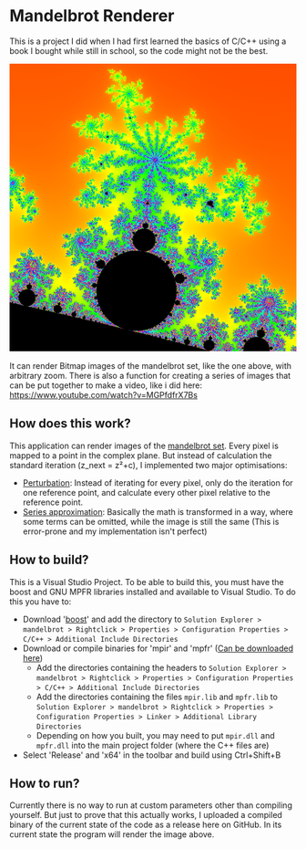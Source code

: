# Mandelbrot Renderer
This is a project I did when I had first learned the basics of C/C++ using a book I bought while still in school, so the code might not be the best.

![Demo Image](./demo_image.png "Mandelbrot Render")

It can render Bitmap images of the mandelbrot set, like the one above, with arbitrary zoom. There is also a function for creating a series of images that can be put together to make a video, like i did here: https://www.youtube.com/watch?v=MGPfdfrX7Bs

## How does this work?
This application can render images of the [mandelbrot set](https://en.wikipedia.org/wiki/Mandelbrot_set). Every pixel is mapped to a point in the complex plane. But instead of calculation the standard iteration (z_next = z²+c), I implemented two major optimisations:
-   [Perturbation](https://fractalwiki.org/wiki/Perturbation_theory): Instead of iterating for every pixel, only do the iteration for one reference point, and calculate every other pixel relative to the reference point.
-   [Series approximation](https://en.wikipedia.org/wiki/Plotting_algorithms_for_the_Mandelbrot_set#Perturbation_theory_and_series_approximation): Basically the math is transformed in a way, where some terms can be omitted, while the image is still the same (This is error-prone and my implementation isn't perfect)
## How to build?
This is a Visual Studio Project. To be able to build this, you must have the boost and GNU MPFR libraries installed and available to Visual Studio. To do this you have to:
-   Download '[boost](https://www.boost.org/)' and add the directory to `Solution Explorer > mandelbrot > Rightclick > Properties > Configuration Properties > C/C++ > Additional Include Directories`
-   Download or compile binaries for 'mpir' and 'mpfr' ([Can be downloaded here](http://www.holoborodko.com/pavel/wp-content/plugins/download-monitor/download.php?id=5))
    - Add the directories containing the headers to `Solution Explorer > mandelbrot > Rightclick > Properties > Configuration Properties > C/C++ > Additional Include Directories`
    - Add the directories containing the files `mpir.lib` and `mpfr.lib` to `Solution Explorer > mandelbrot > Rightclick > Properties > Configuration Properties > Linker > Additional Library Directories`
    - Depending on how you built, you may need to put `mpir.dll` and `mpfr.dll` into the main project folder (where the C++ files are)
-   Select 'Release' and 'x64' in the toolbar and build using Ctrl+Shift+B

## How to run?
Currently there is no way to run at custom parameters other than compiling yourself. But just to prove that this actually works, I uploaded a compiled binary of the current state of the code as a release here on GitHub.
In its current state the program will render the image above.
